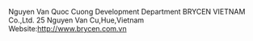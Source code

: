 Nguyen Van Quoc Cuong
Development Department
BRYCEN VIETNAM Co.,Ltd.
25 Nguyen Van Cu,Hue,Vietnam
Website:http://www.brycen.com.vn
